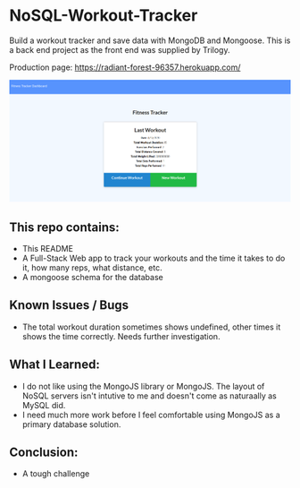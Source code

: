# NoSQL-Workout-Tracker

Build a workout tracker and save data with MongoDB and Mongoose. This is a back end project as the front end was supplied by Trilogy.

Production page: https://radiant-forest-96357.herokuapp.com/

![workoutPage](Capture.png)

## This repo contains:
* This README
* A Full-Stack Web app to track your workouts and the time it takes to do it, how many reps, what distance, etc.
* A mongoose schema for the database

## Known Issues / Bugs
* The total workout duration sometimes shows undefined, other times it shows the time correctly. Needs further investigation.

## What I Learned:
* I do not like using the MongoJS library or MongoJS. The layout of NoSQL servers isn't intutive to me and doesn't come as naturaally as MySQL did.
* I need much more work before I feel comfortable using MongoJS as a primary database solution.

## Conclusion:
* A tough challenge
